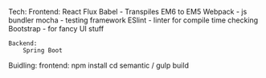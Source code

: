 Tech:
    Frontend:
        React
        Flux
        Babel - Transpiles EM6 to EM5
        Webpack - js bundler
        mocha - testing framework
        ESlint - linter for compile time checking
        Bootstrap - for fancy UI stuff

    Backend:
        Spring Boot


Buidling:
    frontend:
        npm install
        cd semantic / gulp build